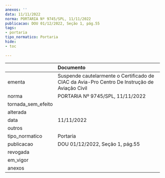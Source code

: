 ```yaml
---
anexos: ''
data: 11/11/2022
norma: PORTARIA Nº 9745/SPL, 11/11/2022
publicacao: DOU 01/12/2022, Seção 1, pág.55
tags:
- portaria
tipo_normatico: Portaria
hide: 
- toc 
 
---
```


|                    | Documento                                                                                     |
|:-------------------|:----------------------------------------------------------------------------------------------|
| ementa             | Suspende cautelarmente o Certificado de CIAC da Avia-Pro Centro De Instrução de Aviação Civil |
| norma              | PORTARIA Nº 9745/SPL, 11/11/2022                                                              |
| tornada_sem_efeito |                                                                                               |
| alterada           |                                                                                               |
| data               | 11/11/2022                                                                                    |
| outros             |                                                                                               |
| tipo_normatico     | Portaria                                                                                      |
| publicacao         | DOU 01/12/2022, Seção 1, pág.55                                                               |
| revogada           |                                                                                               |
| em_vigor           |                                                                                               |
| anexos             |                                                                                               |